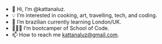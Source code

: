 - 👋 Hi, I’m @kattanaluz.
- 💡 I’m interested in cooking, art, travelling, tech, and coding. 
- 📍 I’m brazilian currently learning London/UK.
- 👩🏻‍💻 I’m bootcamper of School of Code. 
- 📫 How to reach me kattanaluz@gmail.com.

<!---
kattanaluz/kattanaluz is a ✨ special ✨ repository because its `README.md` (this file) appears on your GitHub profile.
You can click the Preview link to take a look at your changes.
--->
